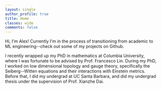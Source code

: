 ```yaml
---
layout: single
author_profile: true
title: Home
classes: wide
comments: false
---
```



Hi, I'm Alex! Currently I'm in the process of transitioning from academic to ML engineering--check out some of my projects on Github. 

I recently wrapped up my PhD in mathematics at Columbia University, where I was fortunate to be advised by Prof. Francesco Lin. During my PhD, I worked on low dimensional topology and gauge theory, specifically the Seiberg--Witten equations and their interactions with Einstein metrics. Before that, I did my undergrad at UC Santa Barbara, and did my undergrad thesis under the supervision of Prof. Xianzhe Dai. 